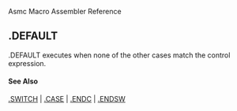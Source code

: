 Asmc Macro Assembler Reference

## .DEFAULT

.DEFAULT executes when none of the other cases match the control expression.

#### See Also

[.SWITCH](dot_switch.md) | [.CASE](dot_case.md) | [.ENDC](dot_endc.md) | [.ENDSW](dot_endsw.md)